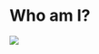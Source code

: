 # Who am I?

<img alian="center" src="https://github.com/Amirabbas2023SHayeganmehr/Amirabbas2023SHayeganmehr/assets/148581528/e0aa80b2-8aea-45ec-be46-efcdc2bd324e">











